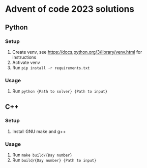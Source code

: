 # Advent of code 2023 solutions

## Python

### Setup

1. Create venv, see https://docs.python.org/3/library/venv.html for instructions
2. Activate venv
3. Run `pip install -r requirements.txt`

### Usage

1. Run `python {Path to solver} {Path to input}`

## C++

### Setup

1. Install GNU make and g++

### Usage

1. Run `make build/{Day number}`
2. Run `build/{Day number} {Path to input}`
